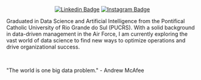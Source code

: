 <div align="center">
  
  [![Linkedin Badge](https://img.shields.io/badge/LinkedIn-0077B5?style=flat-square&logo=Linkedin&logoColor=white&link=https://www.linkedin.com/in/ronaldandrademendonca)](https://www.linkedin.com/in/ronaldandrademendonca)
  [![Instagram Badge](https://img.shields.io/badge/Instagram-E4405F?style=flat-square&logo=instagram&logoColor=white)](https://www.instagram.com/ronaldandrade_99)
</div>

<p align="left">

</p>

<p align="left"> 
Graduated in Data Science and Artificial Intelligence from the Pontifical Catholic University of Rio Grande do Sul (PUCRS). With a solid background in data-driven management in the Air Force, I am currently exploring the vast world of data science to find new ways to optimize operations and drive organizational success.</p>
<br>

<p align="left"> 
"The world is one big data problem." - Andrew McAfee
</p>
